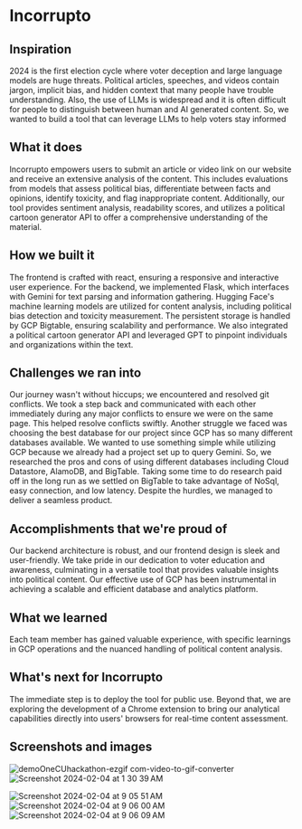 # Incorrupto

## Inspiration
2024 is the first election cycle where voter deception and large language models are huge threats.  Political articles, speeches, and videos contain jargon, implicit bias, and hidden context that many people have trouble understanding. Also, the use of LLMs is widespread and it is often difficult for people to distinguish between human and AI generated content. So, we wanted to build a tool that can leverage LLMs to help voters stay informed


## What it does
Incorrupto empowers users to submit an article or video link on our website and receive an extensive analysis of the content. This includes evaluations from models that assess political bias, differentiate between facts and opinions, identify toxicity, and flag inappropriate content. Additionally, our tool provides sentiment analysis, readability scores, and utilizes a political cartoon generator API to offer a comprehensive understanding of the material.

## How we built it
The frontend is crafted with react, ensuring a responsive and interactive user experience. For the backend, we implemented Flask, which interfaces with Gemini for text parsing and information gathering. Hugging Face's machine learning models are utilized for content analysis, including political bias detection and toxicity measurement. The persistent storage is handled by GCP Bigtable, ensuring scalability and performance. We also integrated a political cartoon generator API and leveraged GPT to pinpoint individuals and organizations within the text.

## Challenges we ran into
Our journey wasn't without hiccups; we encountered and resolved git conflicts. We took a step back and communicated with each other immediately during any major conflicts to ensure we were on the same page. This helped resolve conflicts swiftly. Another struggle we faced was choosing the best database for our project since GCP has so many different databases available. We wanted to use something simple while utilizing GCP because we already had a project set up to query Gemini. So, we researched the pros and cons of using different databases including Cloud Datastore, AlamoDB, and BigTable. Taking some time to do research paid off in the long run as we settled on BigTable to take advantage of NoSql, easy connection, and low latency. Despite the hurdles, we managed to deliver a seamless product.

## Accomplishments that we're proud of
Our backend architecture is robust, and our frontend design is sleek and user-friendly. We take pride in our dedication to voter education and awareness, culminating in a versatile tool that provides valuable insights into political content. Our effective use of GCP has been instrumental in achieving a scalable and efficient database and analytics platform.

## What we learned
Each team member has gained valuable experience, with specific learnings in GCP operations and the nuanced handling of political content analysis.

## What's next for Incorrupto
The immediate step is to deploy the tool for public use. Beyond that, we are exploring the development of a Chrome extension to bring our analytical capabilities directly into users' browsers for real-time content assessment.


## Screenshots and images
![demoOneCUhackathon-ezgif com-video-to-gif-converter](https://github.com/nafisk/incorrupto/assets/93888864/78383f04-d00f-4b84-aca4-aa0a7fb14229)
![Screenshot 2024-02-04 at 1 30 39 AM](https://github.com/nafisk/incorrupto/assets/93888864/be061b17-6c88-42d4-a78b-86fb34e09f5a)

![Screenshot 2024-02-04 at 9 05 51 AM](https://github.com/nafisk/incorrupto/assets/93888864/5ed6ff8f-5b80-4ca4-af36-e76bee70c792)
![Screenshot 2024-02-04 at 9 06 00 AM](https://github.com/nafisk/incorrupto/assets/93888864/bcc08214-a453-4d15-b012-3701062b5441)
![Screenshot 2024-02-04 at 9 06 09 AM](https://github.com/nafisk/incorrupto/assets/93888864/3f743dc1-3979-4ffc-bb7d-cdb97dcc973e)
